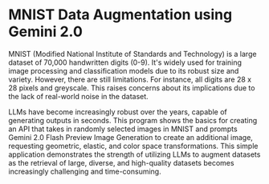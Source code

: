 # MNIST Data Augmentation using Gemini 2.0

MNIST (Modified National Institute of Standards and Technology) is a large dataset of 70,000 handwritten digits (0-9). It's widely used for training image processing and classification models due to its robust size and variety. However, there are still limitations. For instance, all digits are 28 x 28 pixels and greyscale. This raises concerns about its implications due to the lack of real-world noise in the dataset.

LLMs have become increasingly robust over the years, capable of generating outputs in seconds. This program shows the basics for creating an API that takes in randomly selected images in MNIST and prompts Gemini 2.0 Flash Preview Image Generation to create an additional image, requesting geometric, elastic, and color space transformations. This simple application demonstrates the strength of utilizing LLMs to augment datasets as the retrieval of large, diverse, and high-quality datasets becomes increasingly challenging and time-consuming.
